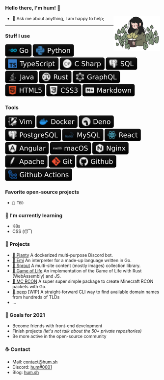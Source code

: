 ### Hello there, I'm hum! 👋

<!--
[![Languages](https://github-readme-stats.vercel.app/api/top-langs/?username=hum&layout=compact)]()
-->

<img width="30%" align="right" alt="image" src="static/img.png" />

- 💬 Ask me about anything, I am happy to help;

--------------------------------------------------------------

### Stuff I use
![Go](static/go.svg)
![Python](static/python.svg)
![TypeScript](static/ts.svg)
![C#](static/csharp.svg)
![SQL](static/sql.svg)
![Java](static/java.svg)
![Rust](static/rust.svg)
![GraphQL](static/graphql.svg)
![HTML5](static/html.svg)
![CSS3](static/css.svg)
![Markdown](static/markdown.svg)

### Tools
![Vim](static/vim.svg)
![Docker](static/docker.svg)
![Deno](static/deno.svg)
![PostgreSQL](static/postgresql.svg)
![MySQL](static/mysql.svg)
![React](static/react.svg)
![Angular](static/angular.svg)
![MacOS](static/macos.svg)
![Nginx](static/nginx.svg)
![Apache](static/apache.svg)
![Git](static/git.svg)
![Github](static/github.svg)
![Github Actions](static/actions.svg)

### Favorite open-source projects
  - `🌱 TBD`

### 🌵 I'm currently learning
  - K8s
  - CSS (:sleeping:)

### 💾 Projects
  - [🌱 Planty](https://github.com/hum/planty) A dockerized multi-purpose Discord bot.
  - [🔑 Emi](https://github.com/hum/emi) An interpreter for a made-up language written in Go.
  - [🌿 Sprout](https://github.com/hum/sprout) A multi-site content (mostly images) collection library.
  - [🎲 Game of Life](https://github.com/hum/game-of-life-wasm) An implementation of the Game of Life with Rust (WebAssembly) and JS. 
  - [🧩 MC RCON](https://github.com/hum/mc-rcon) A super super simple package to create Minecraft RCON packets with Go.
  - [🐥 peep](https://github.com/hum/peep) [WIP] A straight-forward CLI way to find available domain names from hundreds of TLDs
  - ...

### 🥅 Goals for 2021
  - Become friends with front-end development
  - Finish projects *(let's not talk about the 50+ private repositories)*
  - Be more active in the open-source community

### ☕️ Contact
  - Mail: [contact@hum.sh](mailto:contact@hum.sh)
  - Discord: [hum#0001](https://discord.com/channels/@me/239641728741539840)
  - Blog: [hum.sh](https://hum.sh)
